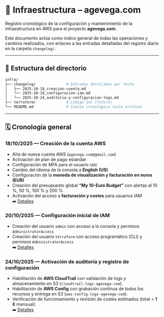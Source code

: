 # 🧱 Infraestructura – agevega.com

Registro cronológico de la configuración y mantenimiento de la infraestructura en AWS para el proyecto **agevega.com**.

Este documento actúa como índice general de todas las operaciones y cambios realizados, con enlaces a las entradas detalladas del registro diario en la carpeta `changelog/`.

---

## 📘 Estructura del directorio

```bash
infra/
├── changelog/              # Entradas detalladas por fecha
│   ├── 2025-10-18_creacion-cuenta.md
│   └── 2025-10-18_configuracion-iam.md
│   └── 2025-10-24_auditoria-y-configuracion-logs.md
├── terraform/              # Código IaC (futuro)
└── README.md               # Índice cronológico (este archivo)
```

---

## 🗓️ Cronología general

### 18/10/2025 — Creación de la cuenta AWS
- Alta de nueva cuenta AWS (`agevega.com@gmail.com`)
- Activación de plan de pago estándar
- Configuración de MFA para el usuario raíz
- Cambio del idioma de la consola a **English (US)**
- Configuración de la **moneda de visualización y facturación en euros (EUR)**
- Creación del presupuesto global **“My 10-Euro Budget”** con alertas al 10 %, 50 %, 100 % y 200 %
- Activación del acceso a **facturación y costes** para usuarios IAM  
➡️ [Detalles](changelog/2025-10-18_creacion-cuenta.md)

### 20/10/2025 — Configuración inicial de IAM
- Creación del usuario `admin` con acceso a la consola y permisos `AdministratorAccess`
- Creación del usuario `terraform` con acceso programático (CLI) y permisos `AdministratorAccess`  
➡️ [Detalles](changelog/2025-10-20_configuracion-iam.md)

### 24/10/2025 — Activación de auditoría y registro de configuración
- Habilitación de **AWS CloudTrail** con validación de logs y almacenamiento en S3 (`cloudtrail-logs-agevega-com`).
- Habilitación de **AWS Config** con grabación continua de todos los recursos y entrega en S3 (`aws-config-logs-agevega-com`).
- Verificación de funcionamiento y revisión de costes estimados (total < **1 €** mensual).  
➡️ [Detalles](changelog/2025-10-24_auditoria-y-configuracion-logs.md)
